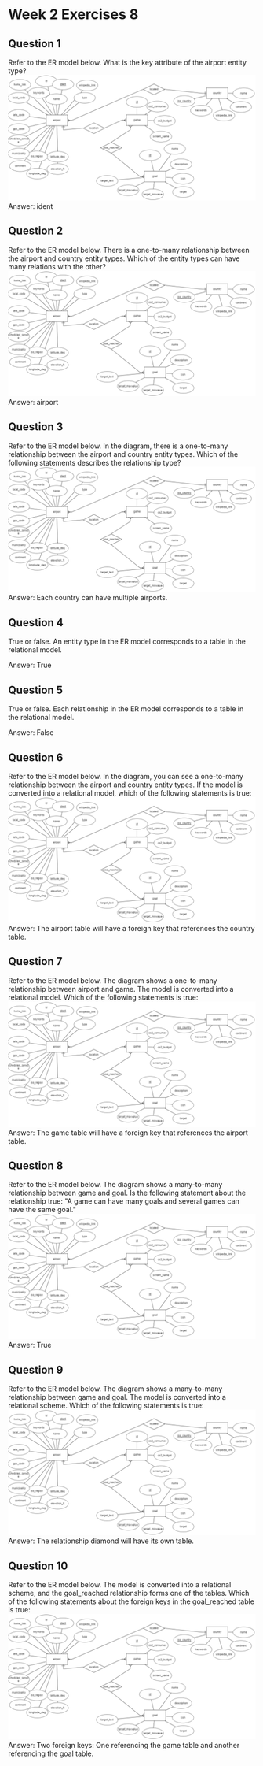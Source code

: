 # Week 2 Exercises 8


## Question 1
Refer to the ER model below. What is the key attribute of the airport entity type?
![EX8Q1.png](pictures/EX8Q1.png)
Answer: ident

## Question 2
Refer to the ER model below. There is a one-to-many relationship between the airport and country entity types. Which of the entity types can have many relations with the other?
![EX8Q2.png](pictures/EX8Q2.png)
Answer: airport

## Question 3
Refer to the ER model below. In the diagram, there is a one-to-many relationship between the airport and country entity types. Which of the following statements describes the relationship type?
![EX8Q3.png](pictures/EX8Q3.png)
Answer: Each country can have multiple airports.

## Question 4
True or false. An entity type in the ER model corresponds to a table in the relational model.

Answer: True

## Question 5
True or false. Each relationship in the ER model corresponds to a table in the relational model.

Answer: False

## Question 6
Refer to the ER model below. In the diagram, you can see a one-to-many relationship between the airport and country entity types. If the model is converted into a relational model, which of the following statements is true:
![EX8Q6.png](pictures/EX8Q6.png)
Answer: The airport table will have a foreign key that references the country table.

## Question 7 
Refer to the ER model below. The diagram shows a one-to-many relationship between airport and game. The model is converted into a relational model. Which of the following statements is true:
![EX8Q7.png](pictures/EX8Q7.png)
Answer: The game table will have a foreign key that references the airport table.

## Question 8 
Refer to the ER model below. The diagram shows a  many-to-many relationship between game and goal.  Is the following statement about the relationship true: "A game can have many goals and several games can have the same goal."
![EX8Q8.png](pictures/EX8Q8.png)
Answer: True

## Question 9
Refer to the ER model below. The diagram shows a many-to-many relationship between game and goal. The model is converted into a relational scheme. Which of the following statements is true:
![EX8Q9.png](pictures/EX8Q9.png)
Answer: The relationship diamond will have its own table.

## Question 10 
Refer to the ER model below. The model is converted into a relational scheme, and the goal_reached relationship forms one of the tables. Which of the following statements about the foreign keys in the goal_reached table is true:
![EX8Q10.png](pictures/EX8Q10.png)
Answer: Two foreign keys: One referencing the game table and another referencing the goal table.


